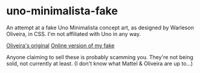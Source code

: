 # uno-minimalista-fake

An attempt at a fake Uno Minimalista concept art, as designed by Warleson Oliveira, in CSS. I'm not affiliated with Uno in any way.

[Oliveira's original](https://www.behance.net/gallery/90273937/UNO-Versao-Minimalista)
[Online version of my fake](https://n2d4.github.io/uno-minimalista-fake)

Anyone claiming to sell these is probably scamming you. They're not being sold, not currently at least. (I don't know what Mattel & Oliveira are up to...)
